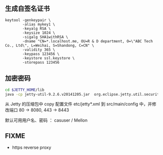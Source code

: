 
## 生成自签名证书

```
keytool -genkeypair \
        -alias mykey1 \
        -keyalg RSA \
        -keysize 1024 \
        -sigalg SHA1withRSA \
        -dname "CN=*.localhost.me, OU=R & D department, O=\"ABC Tech Co., Ltd\", L=Weihai, S=Shandong, C=CN" \
        -validity 365 \
        -keypass 123456 \
        -keystore ssl.keystore \
        -storepass 123456
```

## 加密密码

```sh
cd $JETTY_HOME/lib
java -cp jetty-util-9.2.6.v20141205.jar  org.eclipse.jetty.util.security.Password me 123456
```

从 Jetty 的压缩包中 copy 配置文件 etc/jetty*.xml 到 src/main/config 中，并修改端口 80 -> 8080, 443 -> 8443


默认可用用户名、密码 ： casuser / Mellon

## FIXME
* https reverse proxy
